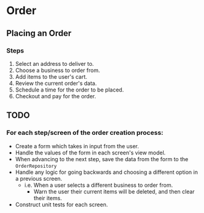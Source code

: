 # Order

## Placing an Order

### Steps

1. Select an address to deliver to.
2. Choose a business to order from.
3. Add items to the user's cart.
4. Review the current order's data.
5. Schedule a time for the order to be placed.
6. Checkout and pay for the order.

## TODO

### For each step/screen of the order creation process:

- Create a form which takes in input from the user.
- Handle the values of the form in each screen's view model.
- When advancing to the next step, save the data from the form to the
  `OrderRepository`
- Handle any logic for going backwards and choosing a different option in a
  previous screen.
    - i.e. When a user selects a different business to order from.
        - Warn the user their current items will be deleted, and then clear
          their items.
- Construct unit tests for each screen.